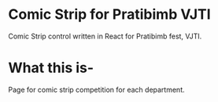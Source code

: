 # Comic Strip for Pratibimb VJTI

Comic Strip control written in React for Pratibimb fest, VJTI.

# What this is-

Page for comic strip competition for each department.

